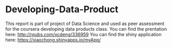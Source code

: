 # Developing-Data-Product

This report is part of project of Data Science and used as peer assessment for the coursera developing data products class.
You can find the prentation here: http://rpubs.com/xcdeng/336959
You can find the shiny application here: https://xiaochong.shinyapps.io/myApp/
